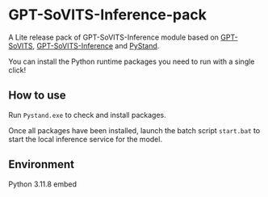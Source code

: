 # GPT-SoVITS-Inference-pack
A Lite release pack of GPT-SoVITS-Inference module based on [GPT-SoVITS](https://github.com/RVC-Boss/GPT-SoVITS), [GPT-SoVITS-Inference](https://github.com/X-T-E-R/GPT-SoVITS-Inference) and [PyStand](https://github.com/skywind3000/PyStand).

You can install the Python runtime packages you need to run with a single click!

## How to use

Run `Pystand.exe` to check and install packages.

Once all packages have been installed, launch the batch script  `start.bat` to start the local inference service for the model.

## Environment 

Python 3.11.8 embed
